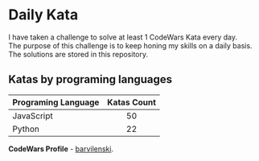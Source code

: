 # Daily Kata

I have taken a challenge to solve at least 1 CodeWars Kata every day.  
The purpose of this challenge is to keep honing my skills on a daily basis.  
The solutions are stored in this repository.

## Katas by programing languages

| Programing Language | Katas Count |
| ------------------- | :---------: |
| JavaScript          |          50 |
| Python              |          22 |


**CodeWars Profile** - [barvilenski](https://www.codewars.com/users/vbarv24).
